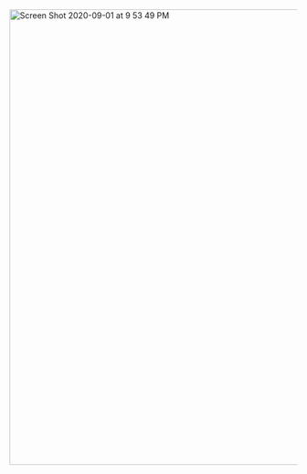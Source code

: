 <img width="798" alt="Screen Shot 2020-09-01 at 9 53 49 PM" src="https://user-images.githubusercontent.com/62423408/91853860-ca85ac00-ec9d-11ea-8497-aa64f98e4af0.png">
